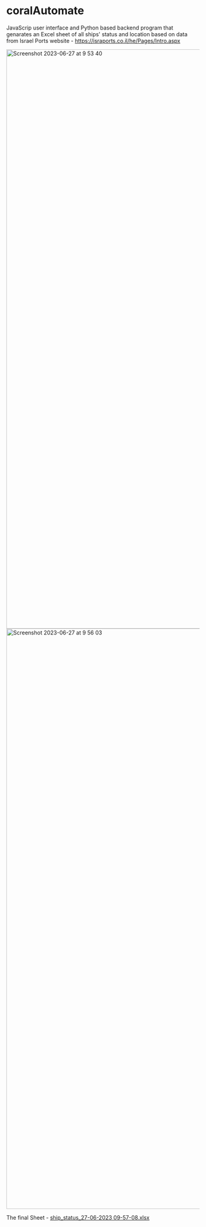 # coralAutomate
JavaScrip user interface and Python based backend program that genarates an Excel sheet of all ships' status and location
based on data from Israel Ports website - https://israports.co.il/he/Pages/Intro.aspx

<img width="1509" alt="Screenshot 2023-06-27 at 9 53 40" src="https://github.com/yaelt1/coralAutomate/assets/116788451/b09afb7a-c43a-470d-a589-a064475b0ad2">

<img width="1512" alt="Screenshot 2023-06-27 at 9 56 03" src="https://github.com/yaelt1/coralAutomate/assets/116788451/2acbad67-1626-48eb-a7e7-591d26edab54">


The final Sheet -
[ship_status_27-06-2023 09-57-08.xlsx](https://github.com/yaelt1/coralAutomate/files/11878615/ship_status_27-06-2023.09-57-08.xlsx)

